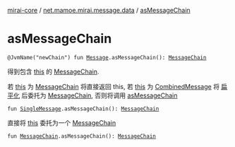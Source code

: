 [mirai-core](../index.md) / [net.mamoe.mirai.message.data](index.md) / [asMessageChain](./as-message-chain.md)

# asMessageChain

`@JvmName("newChain") fun `[`Message`](-message/index.md)`.asMessageChain(): `[`MessageChain`](-message-chain/index.md)

得到包含 [this](as-message-chain/-this-.md) 的 [MessageChain](-message-chain/index.md).

若 [this](as-message-chain/-this-.md) 为 [MessageChain](-message-chain/index.md) 将直接返回 this,
若 [this](as-message-chain/-this-.md) 为 [CombinedMessage](#) 将 [扁平化](kotlin.collections.-iterable/flatten.md) 后委托为 [MessageChain](-message-chain/index.md),
否则将调用 [asMessageChain](./as-message-chain.md)

`fun `[`SingleMessage`](-single-message/index.md)`.asMessageChain(): `[`MessageChain`](-message-chain/index.md)

直接将 [this](as-message-chain/-this-.md) 委托为一个 [MessageChain](-message-chain/index.md)

`fun `[`MessageChain`](-message-chain/index.md)`.asMessageChain(): `[`MessageChain`](-message-chain/index.md)